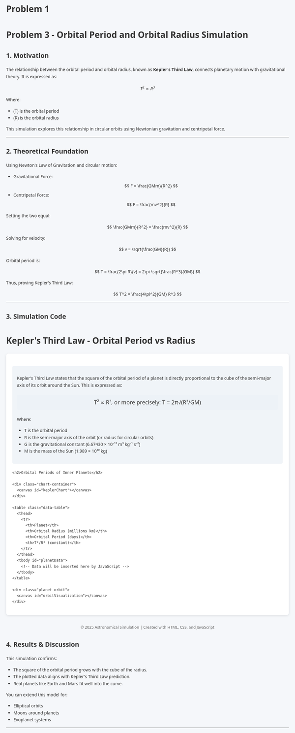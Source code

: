 # Problem 1

# Problem 3 - Orbital Period and Orbital Radius Simulation

## 1. Motivation

The relationship between the orbital period and orbital radius, known as **Kepler's Third Law**, connects planetary motion with gravitational theory. It is expressed as:

$$
T^2 \propto R^3
$$

Where:
- \(T\) is the orbital period
- \(R\) is the orbital radius

This simulation explores this relationship in circular orbits using Newtonian gravitation and centripetal force.

---

## 2. Theoretical Foundation

Using Newton's Law of Gravitation and circular motion:

- Gravitational Force:  
  $$ F = \frac{GMm}{R^2} $$
- Centripetal Force:  
  $$ F = \frac{mv^2}{R} $$

Setting the two equal:

$$
\frac{GMm}{R^2} = \frac{mv^2}{R}
$$

Solving for velocity:

$$
v = \sqrt{\frac{GM}{R}}
$$

Orbital period is:

$$
T = \frac{2\pi R}{v} = 2\pi \sqrt{\frac{R^3}{GM}}
$$

Thus, proving Kepler's Third Law:

$$
T^2 = \frac{4\pi^2}{GM} R^3
$$

---

## 3. Simulation Code 

<!DOCTYPE html>
<html lang="en">
<head>
  <meta charset="UTF-8">
  <meta name="viewport" content="width=device-width, initial-scale=1.0">
  <title>Kepler's Third Law</title>
  <script src="https://cdn.jsdelivr.net/npm/chart.js"></script>
  <style>
    body {
      font-family: 'Segoe UI', Tahoma, Geneva, Verdana, sans-serif;
      margin: 0;
      padding: 20px;
      background-color: #f5f7fa;
      color: #333;
      line-height: 1.6;
      max-width: 1000px;
      margin: 0 auto;
    }
    
    h1, h2 {
      color: #2c3e50;
      text-align: center;
    }
    
    .container {
      background: white;
      border-radius: 8px;
      box-shadow: 0 2px 8px rgba(0,0,0,0.1);
      padding: 20px;
      margin: 20px 0;
    }
    
    .chart-container {
      position: relative;
      height: 400px;
      margin: 20px 0;
    }
    
    .info {
      background-color: #f0f4f8;
      padding: 15px;
      border-radius: 5px;
      margin: 20px 0;
    }
    
    .data-table {
      width: 100%;
      border-collapse: collapse;
      margin: 20px 0;
    }
    
    .data-table th, .data-table td {
      border: 1px solid #ddd;
      padding: 8px;
      text-align: center;
    }
    
    .data-table th {
      background-color: #f2f2f2;
    }
    
    .data-table tr:nth-child(even) {
      background-color: #f9f9f9;
    }
    
    .formula {
      text-align: center;
      margin: 20px 0;
      font-family: 'Cambria Math', Georgia, serif;
      font-size: 18px;
      padding: 10px;
      background-color: #edf2f7;
      border-radius: 5px;
    }
    
    .footnote {
      margin-top: 30px;
      font-size: 0.9em;
      color: #666;
      text-align: center;
    }
    
    .planet-orbit {
      width: 100%;
      height: 300px;
      margin: 20px 0;
    }
  </style>
</head>
<body>
  <h1>Kepler's Third Law - Orbital Period vs Radius</h1>
  
  <div class="container">
    <div class="info">
      <p>Kepler's Third Law states that the square of the orbital period of a planet is directly proportional to the cube of the semi-major axis of its orbit around the Sun. This is expressed as:</p>
      <div class="formula">
        T² ∝ R³, or more precisely: T = 2π√(R³/GM)
      </div>
      <p>Where:</p>
      <ul>
        <li>T is the orbital period</li>
        <li>R is the semi-major axis of the orbit (or radius for circular orbits)</li>
        <li>G is the gravitational constant (6.67430 × 10⁻¹¹ m³ kg⁻¹ s⁻²)</li>
        <li>M is the mass of the Sun (1.989 × 10³⁰ kg)</li>
      </ul>
    </div>
    
    <h2>Orbital Periods of Inner Planets</h2>
    
    <div class="chart-container">
      <canvas id="keplerChart"></canvas>
    </div>
    
    <table class="data-table">
      <thead>
        <tr>
          <th>Planet</th>
          <th>Orbital Radius (millions km)</th>
          <th>Orbital Period (days)</th>
          <th>T²/R³ (constant)</th>
        </tr>
      </thead>
      <tbody id="planetData">
        <!-- Data will be inserted here by JavaScript -->
      </tbody>
    </table>
    
    <div class="planet-orbit">
      <canvas id="orbitVisualization"></canvas>
    </div>
  </div>
  
  <div class="footnote">
    <p>© 2025 Astronomical Simulation | Created with HTML, CSS, and JavaScript</p>
  </div>

  <script>
    // Constants
    const G = 6.67430e-11;  // gravitational constant
    const M = 1.989e30;     // mass of the Sun (kg)
    
    // Orbital radii in meters
    const radii = [5.79e10, 1.08e11, 1.50e11, 2.28e11];
    const planetLabels = ["Mercury", "Venus", "Earth", "Mars"];
    
    // Calculate periods using T = 2pi * sqrt(R^3 / GM)
    const periods = radii.map(r => 2 * Math.PI * Math.sqrt(Math.pow(r, 3) / (G * M)));
    const periodsDays = periods.map(p => p / (60 * 60 * 24));
    
    // Calculate Kepler constant (T^2/R^3)
    const keplerConstants = radii.map((r, i) => {
      const T = periods[i];
      return Math.pow(T, 2) / Math.pow(r, 3);
    });
    
    // Convert radii to millions of km for display
    const radiiMillionsKm = radii.map(r => (r / 1e9).toFixed(2));
    
    // Populate the data table
    const tableBody = document.getElementById('planetData');
    for (let i = 0; i < planetLabels.length; i++) {
      const row = document.createElement('tr');
      
      const planetCell = document.createElement('td');
      planetCell.textContent = planetLabels[i];
      row.appendChild(planetCell);
      
      const radiusCell = document.createElement('td');
      radiusCell.textContent = radiiMillionsKm[i];
      row.appendChild(radiusCell);
      
      const periodCell = document.createElement('td');
      periodCell.textContent = periodsDays[i].toFixed(2);
      row.appendChild(periodCell);
      
      const constantCell = document.createElement('td');
      constantCell.textContent = keplerConstants[i].toExponential(5);
      row.appendChild(constantCell);
      
      tableBody.appendChild(row);
    }
    
    // Create the chart
    const ctx = document.getElementById('keplerChart').getContext('2d');
    const chart = new Chart(ctx, {
      type: 'scatter',
      data: {
        datasets: [{
          label: 'Planets',
          data: radii.map((r, i) => ({
            x: r,
            y: periodsDays[i]
          })),
          backgroundColor: 'rgba(75, 192, 192, 0.8)',
          borderColor: 'rgba(75, 192, 192, 1)',
          borderWidth: 1,
          pointRadius: 6,
          pointHoverRadius: 8
        },
        {
          label: 'Kepler\'s Law Curve',
          data: generateKeplerCurve(),
          borderColor: 'rgba(153, 102, 255, 0.7)',
          backgroundColor: 'rgba(0, 0, 0, 0)',
          borderWidth: 2,
          pointRadius: 0,
          type: 'line',
          showLine: true
        }]
      },
      options: {
        responsive: true,
        maintainAspectRatio: false,
        scales: {
          x: {
            title: {
              display: true,
              text: 'Orbital Radius (m)'
            },
            ticks: {
              callback: function(value) {
                return (value / 1e10).toFixed(1) + ' × 10¹⁰';
              }
            }
          },
          y: {
            title: {
              display: true,
              text: 'Orbital Period (days)'
            }
          }
        },
        plugins: {
          tooltip: {
            callbacks: {
              label: function(context) {
                const index = context.dataIndex;
                return planetLabels[index] + ' - Radius: ' + radiiMillionsKm[index] + 
                       ' million km, Period: ' + periodsDays[index].toFixed(2) + ' days';
              }
            }
          },
          legend: {
            display: true,
            position: 'top'
          }
        }
      }
    });
    
    // Generate points for Kepler's law curve
    function generateKeplerCurve() {
      const points = [];
      const numPoints = 100;
      const minRadius = 4e10;
      const maxRadius = 2.5e11;
      
      for (let i = 0; i < numPoints; i++) {
        const r = minRadius + (maxRadius - minRadius) * (i / (numPoints - 1));
        const period = 2 * Math.PI * Math.sqrt(Math.pow(r, 3) / (G * M));
        const periodDays = period / (60 * 60 * 24);
        
        points.push({
          x: r,
          y: periodDays
        });
      }
      
      return points;
    }
    
    // Draw the orbit visualization
    function drawOrbits() {
      const canvas = document.getElementById('orbitVisualization');
      const ctx = canvas.getContext('2d');
      
      // Set canvas dimensions
      canvas.width = canvas.offsetWidth;
      canvas.height = canvas.offsetHeight;
      
      const width = canvas.width;
      const height = canvas.height;
      const centerX = width / 2;
      const centerY = height / 2;
      
      // Clear canvas
      ctx.clearRect(0, 0, width, height);
      
      // Define colors for planets
      const colors = ['#888', '#e6b800', '#3973ac', '#c1440e'];
      
      // Scale the orbits to fit the canvas
      const maxRadius = Math.max(...radii);
      const scale = (Math.min(width, height) * 0.42) / maxRadius;
      
      // Draw Sun
      ctx.beginPath();
      ctx.arc(centerX, centerY, 10, 0, 2 * Math.PI);
      ctx.fillStyle = '#FDB813';
      ctx.fill();
      
      // Draw orbits and planets
      for (let i = 0; i < radii.length; i++) {
        const radius = radii[i] * scale;
        
        // Draw orbit
        ctx.beginPath();
        ctx.arc(centerX, centerY, radius, 0, 2 * Math.PI);
        ctx.strokeStyle = 'rgba(200, 200, 200, 0.5)';
        ctx.stroke();
        
        // Calculate planet position (different angle for each planet)
        const angle = (i * Math.PI / 2) % (2 * Math.PI);
        const x = centerX + radius * Math.cos(angle);
        const y = centerY + radius * Math.sin(angle);
        
        // Draw planet
        ctx.beginPath();
        ctx.arc(x, y, 5, 0, 2 * Math.PI);
        ctx.fillStyle = colors[i];
        ctx.fill();
        
        // Add label
        ctx.fillStyle = '#333';
        ctx.font = '12px Arial';
        ctx.textAlign = 'center';
        ctx.fillText(planetLabels[i], x, y - 12);
      }
    }
    
    // Run the orbital visualization when the page loads
    window.addEventListener('load', drawOrbits);
    window.addEventListener('resize', drawOrbits);
  </script>
</body>
</html>

## 4. Results & Discussion

This simulation confirms:

- The square of the orbital period grows with the cube of the radius.
- The plotted data aligns with Kepler's Third Law prediction.
- Real planets like Earth and Mars fit well into the curve.

You can extend this model for:
- Elliptical orbits
- Moons around planets
- Exoplanet systems

---
